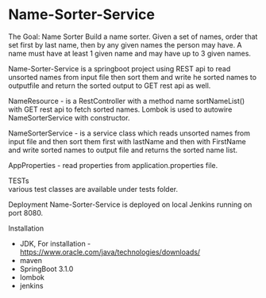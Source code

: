 # Name-Sorter-Service

The Goal: Name Sorter
Build a name sorter. Given a set of names, order that set first by last name, then by any given names the person may have. A name must have at least 1 given name
and may have up to 3 given names.

Name-Sorter-Service is a springboot project using REST api to read unsorted names from input file then sort them and write he sorted names to outputfile
and return the sorted output to GET rest api as well.

NameResource - is a RestController with a method name sortNameList() with GET rest api to fetch sorted names.
                Lombok is used to autowire NameSorterService with constructor.                
                               
NameSorterService - is a service class which reads unsorted names from input file and then sort them first with lastName and then with FirstName and 
                write sorted names to output file and returns the sorted name list.

AppProperties - read properties from application.properties file.

TESTs  
various test classes are available under tests folder.

Deployment 
Name-Sorter-Service is deployed on local Jenkins running on port 8080.

Installation
* JDK, For installation - https://www.oracle.com/java/technologies/downloads/  
* maven
* SpringBoot 3.1.0
* lombok
* jenkins

